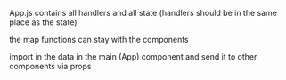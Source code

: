 App.js 
contains all handlers and all state (handlers should be in the same place as the state)

the map functions can stay with the components

import in the data in the main (App) component and send it to other components via props